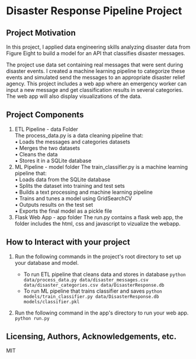 


# Disaster Response Pipeline Project


## Project Motivation 

In this project, I applied data engineering skills analyzing disaster data from Figure Eight to build a model for an API that classifies disaster messages.

The project use data set containing real messages that were sent during disaster events. I created a machine learning pipeline to categorize these events and simulated send the messages to an appropriate disaster relief agency.
This project includes a web app where an emergency worker can input a new message and get classification results in several categories. The web app will also display visualizations of the data. 


## Project Components
1. ETL Pipeline - data Folder  
The process_data.py is a data cleaning pipeline that:  
•	Loads the messages and categories datasets  
•	Merges the two datasets  
•	Cleans the data  
•	Stores it in a SQLite database  
2. ML Pipeline - model folder
The train_classifier.py is a machine learning pipeline that:  
•	Loads data from the SQLite database  
•	Splits the dataset into training and test sets  
•	Builds a text processing and machine learning pipeline  
•	Trains and tunes a model using GridSearchCV  
•	Outputs results on the test set  
•	Exports the final model as a pickle file  
3. Flask Web App  - app folder
The run.py contains a flask web app, the folder includes the html, css and javascript to vizualize the webapp.  


## How to Interact with your project
1. Run the following commands in the project's root directory to set up your database and model.

    - To run ETL pipeline that cleans data and stores in database
        `python data/process_data.py data/disaster_messages.csv data/disaster_categories.csv data/DisasterResponse.db`
    - To run ML pipeline that trains classifier and saves
        `python models/train_classifier.py data/DisasterResponse.db models/classifier.pkl`

2. Run the following command in the app's directory to run your web app.
    `python run.py`

## Licensing, Authors, Acknowledgements, etc.
MIT

